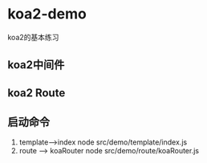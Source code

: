 # koa2-demo
koa2的基本练习

## koa2中间件
## koa2 Route


## 启动命令
1. template-->index
node src/demo/template/index.js
2. route --> koaRouter
node src/demo/route/koaRouter.js